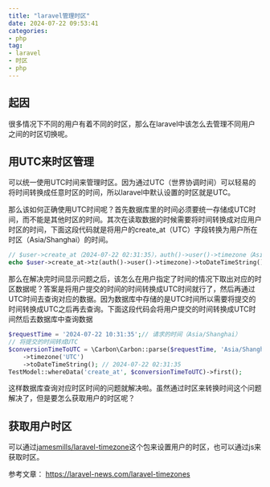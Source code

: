 ```yaml
---
title: "laravel管理时区"
date: 2024-07-22 09:53:41
categories:
- php
tag:
- laravel
- 时区
- php
---
```


## 起因
很多情况下不同的用户有着不同的时区，那么在laravel中该怎么去管理不同用户之间的时区切换呢。

## 用UTC来时区管理
可以统一使用UTC时间来管理时区。因为通过UTC（世界协调时间）可以轻易的将时间转换成任意时区的时间，所以laravel中默认设置的时区就是UTC。

那么该如何正确使用UTC时间呢？首先数据库里的时间必须要统一存储成UTC时间，而不能是其他时区的时间。其次在读取数据的时候需要将时间转换成对应用户时区的时间，下面这段代码就是将用户的create_at（UTC）字段转换为用户所在时区（Asia/Shanghai）的时间。
```php
// $user->create_at（2024-07-22 02:31:35），auth()->user()->timezone（Asia/Shanghai）
echo $user->create_at->tz(auth()->user()->timezone)->toDateTimeString(); // 2024-07-22 10:31:35
```

那么在解决完时间显示问题之后，该怎么在用户指定了时间的情况下取出对应的时区数据呢？答案是将用户提交的时间的时间转换成UTC时间就行了，然后再通过UTC时间去查询对应的数据。因为数据库中存储的是UTC时间所以需要将提交的时间转换成UTC之后再去查询。下面这段代码会将用户提交的时间转换成UTC时间然后去数据库中查询数据
```php
$requestTime = '2024-07-22 10:31:35';// 请求的时间（Asia/Shanghai）
// 将提交的时间转成UTC
$conversionTimeToUTC = \Carbon\Carbon::parse($requestTime, 'Asia/Shanghai')
    ->timezone('UTC')
    ->toDateTimeString(); // 2024-07-22 02:31:35
TestModel::whereData('create_at', $conversionTimeToUTC)->first();
```
这样数据库查询对应时区时间的问题就解决啦。虽然通过时区来转换时间这个问题解决了，但是要怎么获取用户的时区呢？

## 获取用户时区
可以通过<a href ="https://github.com/jamesmills/laravel-timezone">jamesmills/laravel-timezone</a>这个包来设置用户的时区，也可以通过js来获取时区。

参考文章：
https://laravel-news.com/laravel-timezones